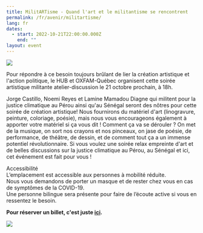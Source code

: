 ```yaml
---
title: MilitARTisme - Quand l'art et le militantisme se rencontrent
permalink: /fr/avenir/militartisme/
lang: fr
dates:
  - start: 2022-10-21T22:00:00.000Z
    end: ""
layout: event
---
```

![](/media/210822_600x200.png)

Pour répondre à ce besoin toujours brûlant de lier la création artistique et l'action politique, le HUB et OXFAM-Québec organisent cette soirée artistique militante atelier-discussion le 21 octobre prochain, à 18h.

Jorge Castillo, Noemi Reyes et Lamine Mamadou Diagne qui militent pour la justice climatique au Pérou ainsi qu'au Sénégal seront des nôtres pour cette soirée de création artistique! Nous fournirons du matériel d'art (linogravure, peinture, coloriage, poésie), mais nous vous encourageons également à apporter votre matériel si ça vous dit ! Comment ça va se dérouler ? On met de la musique, on sort nos crayons et nos pinceaux, on jase de poésie, de performance, de théâtre, de dessin, et de comment tout ça a un immense potentiel révolutionnaire. Si vous voulez une soirée relax empreinte d'art et de belles discussions sur la justice climatique au Pérou, au Sénégal et ici, cet événement est fait pour vous !

Accessibilité\
L’emplacement est accessible aux personnes à mobilité réduite.\
Nous vous demandons de porter un masque et de rester chez vous en cas de symptômes de la COVID-19.\
Une personne bilingue sera présente pour faire de l’écoute active si vous en ressentez le besoin.

**P﻿our réserver un billet, c'est juste [ici](https://lepointdevente.com/billets/8lx221021001).**

![](/media/hub_scf.png)